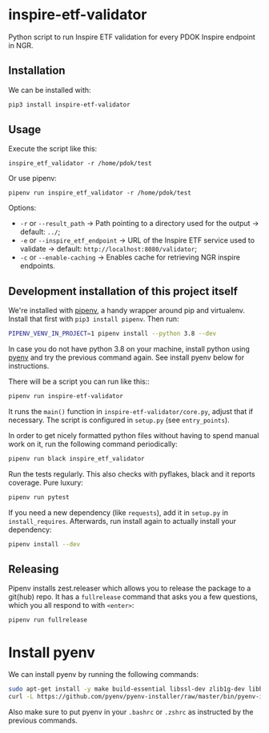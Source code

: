 # inspire-etf-validator
Python script to run Inspire ETF validation for every PDOK Inspire endpoint in NGR.

## Installation

We can be installed with:

```bash
pip3 install inspire-etf-validator
```

## Usage

Execute the script like this:

`inspire_etf_validator -r /home/pdok/test`

Or use pipenv:

`pipenv run inspire_etf_validator -r /home/pdok/test`

Options:

* `-r` or `--result_path` -> Path pointing to a directory used for the output -> default: `../`;
* `-e` or `--inspire_etf_endpoint` -> URL of the Inspire ETF service used to validate -> default: `http://localhost:8080/validator`; 
* `-c` or `--enable-caching` -> Enables cache for retrieving NGR inspire endpoints.
## Development installation of this project itself

We're installed with [pipenv](https://docs.pipenv.org/), a handy wrapper
around pip and virtualenv. Install that first with `pip3 install pipenv`. Then run:

```bash
PIPENV_VENV_IN_PROJECT=1 pipenv install --python 3.8 --dev
```

In case you do not have python 3.8 on your machine, install python using 
[pyenv](https://github.com/pyenv/pyenv) and try the previous command again.
See install pyenv below for instructions. 

There will be a script you can run like this::

```bash
pipenv run inspire-etf-validator
```

It runs the `main()` function in `inspire-etf-validator/core.py`,
adjust that if necessary. The script is configured in `setup.py` (see
`entry_points`).

In order to get nicely formatted python files without having to spend manual
work on it, run the following command periodically:

```bash
pipenv run black inspire_etf_validator
```

Run the tests regularly. This also checks with pyflakes, black and it reports
coverage. Pure luxury:

```bash
pipenv run pytest
```

If you need a new dependency (like `requests`), add it in `setup.py` in
`install_requires`. Afterwards, run install again to actually install your
dependency:

```bash
pipenv install --dev
```

## Releasing 
Pipenv installs zest.releaser which allows you to release the package to a git(hub) repo. It has a 
`fullrelease` command that asks you a few questions, which you all respond to with `<enter>`:

```bash
pipenv run fullrelease
```
# Install pyenv
We can install pyenv by running the following commands: 

```bash
sudo apt-get install -y make build-essential libssl-dev zlib1g-dev libbz2-dev libreadline-dev libsqlite3-dev wget curl llvm libncurses5-dev libncursesw5-dev xz-utils tk-dev libffi-dev liblzma-dev
curl -L https://github.com/pyenv/pyenv-installer/raw/master/bin/pyenv-installer | bash
```

Also make sure to put pyenv in your `.bashrc` or `.zshrc` as instructed by the previous commands.
